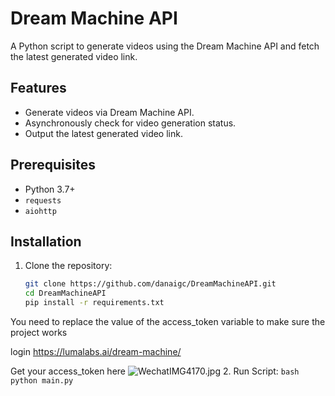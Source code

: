 # Dream Machine API

A Python script to generate videos using the Dream Machine API and fetch the latest generated video link.

## Features

- Generate videos via Dream Machine API.
- Asynchronously check for video generation status.
- Output the latest generated video link.

## Prerequisites

- Python 3.7+
- `requests`
- `aiohttp`

## Installation

1. Clone the repository:
    ```bash
    git clone https://github.com/danaigc/DreamMachineAPI.git
    cd DreamMachineAPI
    pip install -r requirements.txt
    ```
You need to replace the value of the access_token variable to make sure the project works   

   login https://lumalabs.ai/dream-machine/

   Get your access_token here
  ![WechatIMG4170.jpg](https://s2.loli.net/2024/06/13/Cd6gQ4AaZKGNb3r.png)
2. Run Script:
    ```bash
    python main.py
    ```